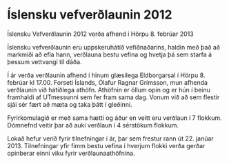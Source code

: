 
# Íslensku vefverðlaunin 2012

Íslensku Vefverðlaunin 2012 verða afhend í Hörpu 8. febrúar 2013

Íslensku vefverðlaunin eru uppskeruhátíð vefiðnaðarins, haldin með það að markmiði að efla hann, verðlauna bestu vefina og hvetja þá sem starfa á þessum vettvangi til dáða.

Í ár verða verðlaunin afhend í hinum glæsilega Eldborgarsal í Hörpu 8. febrúar kl 17.00. Forseti Íslands, Ólafur Ragnar Grímsson, mun afhenda verðlaunin við hátíðlega athöfn. Athöfnin er öllum opin og er hún í beinu framhaldi af UTmessunni sem fer fram sama dag. Vonum við að sem flestir sjái sér fært að mæta og taka þátt í gleðinni.

Fyrirkomulagið er með sama hætti og áður en veitt eru verðlaun í 7 flokkum. Dómnefnd veitir þar að auki verðlaun í 4 sérstökum flokkum.

Lokað hefur verið fyrir tilnefningar í ár, þar sem frestur rann út  22. janúar 2013. Tilnefningar yfir fimm bestu vefina í hverjum flokki verða gerðar opinberar einni viku fyrir verðlaunaathöfnina.
